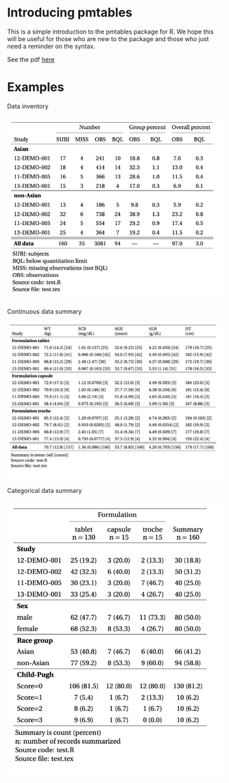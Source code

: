 # Introducing pmtables

This is a simple introduction to the pmtables package for R. We hope this will 
be useful for those who are new to the package and those who just need a 
reminder on the syntax. 

See the pdf [here](pmt-intro.pdf)


# Examples

Data inventory 

![](source/images/data-inventory.png)

Continuous data summary

![](source/images/continuous-summary.png)


Categorical data summary

![](source/images/categorical-summary.png)
